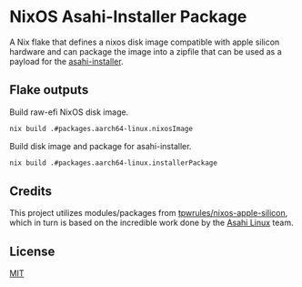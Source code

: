 # NixOS Asahi-Installer Package

A Nix flake that defines a nixos disk image compatible with apple silicon hardware and
can package the image into a zipfile that can be used as a payload for the [asahi-installer](https://github.com/asahilinux/asahi-installer).

## Flake outputs

Build raw-efi NixOS disk image.
```bash
nix build .#packages.aarch64-linux.nixosImage
```

Build disk image and package for asahi-installer.
```bash
nix build .#packages.aarch64-linux.installerPackage
```

## Credits

This project utilizes modules/packages from [tpwrules/nixos-apple-silicon](https://github.com/tpwrules/nixos-apple-silicon),
which in turn is based on the incredible work done by the [Asahi Linux](https://github.com/asahilinux) team.

## License

[MIT](https://choosealicense.com/licenses/mit/)
